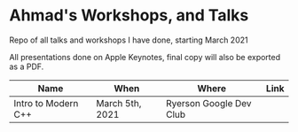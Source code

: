# Ahmad's Workshops, and Talks
Repo of all talks and workshops I have done, starting March 2021

All presentations done on Apple Keynotes, final copy will also be exported as a PDF. 

| Name | When | Where  | Link |
| ------ | ------ | ------ | ------ |
| Intro to Modern C++ | March 5th, 2021 | Ryerson Google Dev Club | |


